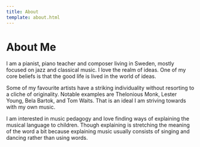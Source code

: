 ```yaml
---
title: About
template: about.html
---
```


# About Me

I am a pianist, piano teacher and composer living in Sweden, mostly focused on jazz and classical music. I love the realm of ideas. One of my core beliefs is that the good life is lived in the world of ideas.

Some of my favourite artists have a striking individuality without resorting to a cliche of originality. Notable examples are Thelonious Monk, Lester Young, Bela Bartok, and Tom Waits. That is an ideal I am striving towards with my own music.

I am interested in music pedagogy and love finding ways of explaining the musical language to children. Though explaining is stretching the meaning of the word a bit because explaining music usually consists of singing and dancing rather than using words.


